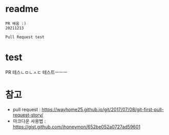 
# readme

```
PR 배움 :)
20211213

Pull Request test
```
# test

PR 테스ㄴㅁㄴㅅㄷ
테스트ㅡㅡㅡ


# 참고

  * pull request : https://wayhome25.github.io/git/2017/07/08/git-first-pull-request-story/
  * 마크다운 사용법 : https://gist.github.com/ihoneymon/652be052a0727ad59601
